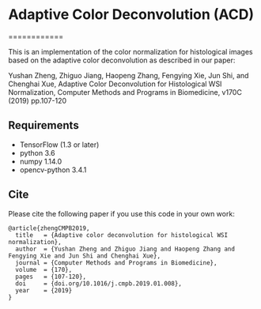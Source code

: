 # Adaptive Color Deconvolution (ACD)
============

This is an implementation of the color normalization for histological images based on the adaptive color deconvolution as described in our paper:

Yushan Zheng, Zhiguo Jiang, Haopeng Zhang, Fengying Xie, Jun Shi, and Chenghai Xue,
Adaptive Color Deconvolution for Histological WSI Normalization,
Computer Methods and Programs in Biomedicine, v170C (2019) pp.107-120

## Requirements
* TensorFlow (1.3 or later)
* python 3.6
* numpy 1.14.0
* opencv-python 3.4.1

## Cite

Please cite the following paper if you use this code in your own work:

```
@article{zhengCMPB2019,
  title   = {Adaptive color deconvolution for histological WSI normalization},
  author  = {Yushan Zheng and Zhiguo Jiang and Haopeng Zhang and Fengying Xie and Jun Shi and Chenghai Xue},
  journal = {Computer Methods and Programs in Biomedicine},
  volume  = {170},
  pages   = {107-120},
  doi     = {doi.org/10.1016/j.cmpb.2019.01.008},
  year    = {2019}
}
```
